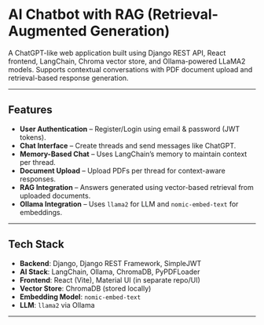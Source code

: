 # AI Chatbot with RAG (Retrieval-Augmented Generation)

A ChatGPT-like web application built using Django REST API, React frontend, LangChain, Chroma vector store, and Ollama-powered LLaMA2 models. 
Supports contextual conversations with PDF document upload and retrieval-based response generation.

---

## Features

-  **User Authentication** – Register/Login using email & password (JWT tokens).
-  **Chat Interface** – Create threads and send messages like ChatGPT.
-  **Memory-Based Chat** – Uses LangChain’s memory to maintain context per thread.
-  **Document Upload** – Upload PDFs per thread for context-aware responses.
-  **RAG Integration** – Answers generated using vector-based retrieval from uploaded documents.
-  **Ollama Integration** – Uses `llama2` for LLM and `nomic-embed-text` for embeddings.

---

##  Tech Stack

- **Backend**: Django, Django REST Framework, SimpleJWT
- **AI Stack**: LangChain, Ollama, ChromaDB, PyPDFLoader
- **Frontend**: React (Vite), Material UI (in separate repo/UI)
- **Vector Store**: ChromaDB (stored locally)
- **Embedding Model**: `nomic-embed-text`
- **LLM**: `llama2` via Ollama

---

